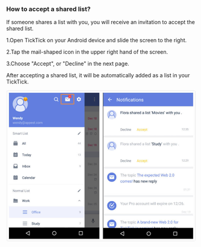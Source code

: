 ### How to accept a shared list?

If someone shares a list with you, you will receive an invitation to accept the shared list.

1.Open TickTick on your Android device and slide the screen to the right.

2.Tap the mail-shaped icon in the upper right hand of the screen.

3.Choose "Accept", or "Decline" in the next page.

After accepting a shared list, it will be automatically added as a list in your TickTick.

![](c.acceptshare12.jpg)

